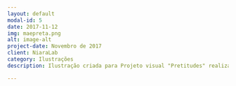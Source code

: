 ```yaml
---
layout: default
modal-id: 5
date: 2017-11-12
img: maepreta.png
alt: image-alt
project-date: Novembro de 2017
client: NiaraLab
category: Ilustrações
description: Ilustração criada para Projeto visual "Pretitudes" realizado pela Casa Coletiva Margem 31! A Margem 31 é uma casa onde se encontrão grupos, coletivos e movimentos e realizão diversos projetos nas areas de audiovisual, T'ics, software livre e saraus.

---
```

